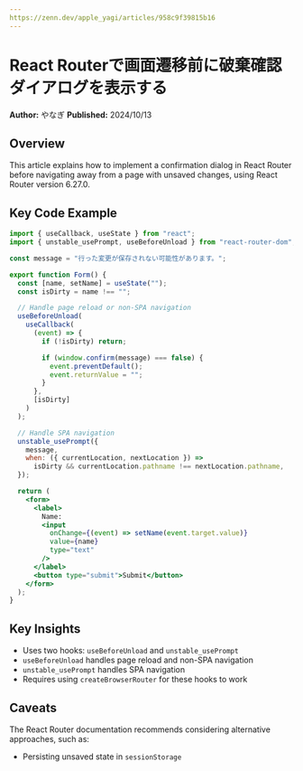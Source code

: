 ```yaml
---
https://zenn.dev/apple_yagi/articles/958c9f39815b16
---
```


# React Routerで画面遷移前に破棄確認ダイアログを表示する

**Author:** やなぎ
**Published:** 2024/10/13

## Overview

This article explains how to implement a confirmation dialog in React Router before navigating away from a page with unsaved changes, using React Router version 6.27.0.

## Key Code Example

```jsx
import { useCallback, useState } from "react";
import { unstable_usePrompt, useBeforeUnload } from "react-router-dom";

const message = "行った変更が保存されない可能性があります。";

export function Form() {
  const [name, setName] = useState("");
  const isDirty = name !== "";

  // Handle page reload or non-SPA navigation
  useBeforeUnload(
    useCallback(
      (event) => {
        if (!isDirty) return;

        if (window.confirm(message) === false) {
          event.preventDefault();
          event.returnValue = "";
        }
      },
      [isDirty]
    )
  );

  // Handle SPA navigation
  unstable_usePrompt({
    message,
    when: ({ currentLocation, nextLocation }) =>
      isDirty && currentLocation.pathname !== nextLocation.pathname,
  });

  return (
    <form>
      <label>
        Name:
        <input
          onChange={(event) => setName(event.target.value)}
          value={name}
          type="text"
        />
      </label>
      <button type="submit">Submit</button>
    </form>
  );
}
```

## Key Insights

- Uses two hooks: `useBeforeUnload` and `unstable_usePrompt`
- `useBeforeUnload` handles page reload and non-SPA navigation
- `unstable_usePrompt` handles SPA navigation
- Requires using `createBrowserRouter` for these hooks to work

## Caveats

The React Router documentation recommends considering alternative approaches, such as:

- Persisting unsaved state in `sessionStorage`
